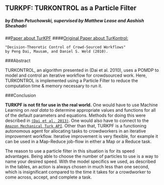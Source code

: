 ## TURKPF: TURKONTROL as a Particle Filter
##### by Ethan Petuchowski, supervised by Matthew Lease and Aashish Sheshadri
##[Paper about TurKPF](http://arxiv.org/abs/1404.5078)
####[Original Paper about TurKontrol:](https://homes.cs.washington.edu/~mausam/papers/aaai10b.pdf)
```
"Decision-Theoretic Control of Crowd-Sourced Workflows"
by Peng Dai, Mausam, and Daniel S. Weld (2010).
```
###Abstract

TURKONTROL, an algorithm presented in (Dai et al. 2010), uses a POMDP to model
and control an iterative workflow for crowdsourced work. Here, TURKONTROL is
implemented  using a Particle Filter to reduce the computation time & memory
necessary to run it.

###Conclusion

**TURKPF is not fit for use in the real world.** One would have to use Machine
Learning on *real data* to determine appropriate values and functions for all
of the default parameters and equations. Methods for doing this were described
in [`(Dai et al. 2013)`](http://www.sciencedirect.com/science/article/pii/S000437021300057X).
One would also have to connect to the [`Amazon Mechanical Turk
API`](http://aws.amazon.com/documentation/mturk/). Other than that, TURKPF is a
functioning autonomous agent for allocating tasks to crowdworkers in an
iterative improvement workflow. Iterative improvement is very flexible, for
example it can be used in a Map-Reduce job-flow in either a Map or a Reduce
task.

The reason to use a particle filter in this situation is for its speed
advantages. Being able to choose the number of particles to use is a way to
name your desired speed. With the model specifics we used, as described in the
tables, an action is always chosen in much less than one second, which is
insignificant compared to the time it takes for a crowdworker to come across,
accept, and complete a task.
